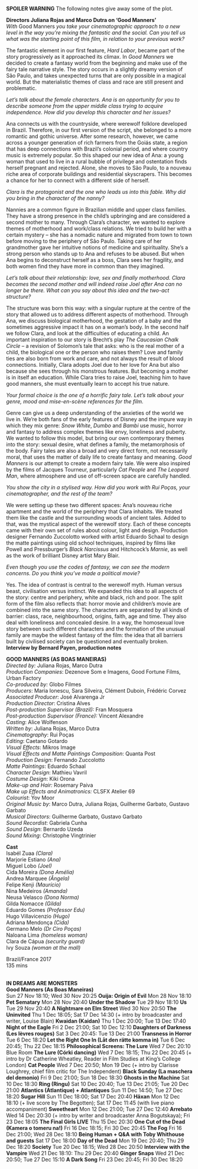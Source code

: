 

**SPOILER WARNING** The following notes give away some of the plot.

**Directors Juliana Rojas and Marco Dutra on ‘Good Manners’**  
_With_ Good Manners _you take your cinematographic approach to a new level in the way you’re mixing the fantastic and the social. Can you tell us what was the starting point of this film, in relation to your previous work?_

The fantastic element in our first feature, _Hard Labor_, became part of the story progressively as it approached its climax. In _Good Manners_ we decided to create a fantasy world from the beginning and make use of the fairy tale narrative style. The story occurs in a slightly dreamy version of São Paulo, and takes unexpected turns that are only possible in a magical world. But the materialistic themes of class and race are still present and problematic.

_Let’s talk about the female characters. Ana is an opportunity for you to describe someone from the upper middle class trying to acquire independence. How did you develop this character and her issues?_

Ana connects us with the countryside, where werewolf folklore developed in Brazil. Therefore, in our first version of the script, she belonged to a more romantic and gothic universe. After some research, however, we came across a younger generation of rich farmers from the Goiás state, a region that has deep connections with Brazil’s colonial period, and where country music is extremely popular. So this shaped our new idea of Ana: a young woman that used to live in a rural bubble of privilege and ostentation finds herself pregnant and rejected. Alone, she moves to São Paulo, to a nouveau riche area of corporate buildings and residential skyscrapers. This becomes a chance for her to connect with a different side of herself.

_Clara is the protagonist and the one who leads us into this fable. Why did you bring in the character of the nanny?_

Nannies are a common figure in Brazilian middle and upper class families. They have a strong presence in the child’s upbringing and are considered a second mother to many. Through Clara’s character, we wanted to explore themes of motherhood and work/class relations. We tried to build her with a certain mystery – she has a nomadic nature and migrated from town to town before moving to the periphery of São Paulo. Taking care of her grandmother gave her intuitive notions of medicine and spirituality. She’s a strong person who stands up to Ana and refuses to be abused. But when Ana begins to deconstruct herself as a boss, Clara sees her fragility, and both women find they have more in common than they imagined.

_Let’s talk about their relationship: love, sex and finally motherhood. Clara becomes the second mother and will indeed raise Joel after Ana can no longer be there. What can you say about this idea and the two-act structure?_

The structure was born this way: with a singular rupture at the centre of the story that allowed us to address different aspects of motherhood. Through Ana, we discuss biological motherhood, the gestation of a baby and the sometimes aggressive impact it has on a woman’s body. In the second half we follow Clara, and look at the difficulties of educating a child. An important inspiration to our story is Brecht’s play _The Caucasian Chalk Circle_ – a revision of Solomon’s tale that asks: who is the real mother of a child, the biological one or the person who raises them? Love and family ties are also born from work and care, and not always the result of blood connections. Initially, Clara adopts Joel due to her love for Ana but also because she sees through his monstrous features. But becoming a mother is in itself an education. While Clara tries to raise Joel, teaching him to have good manners, she must eventually learn to accept his true nature.

_Your formal choice is the one of a horrific fairy tale. Let’s talk about your genre, mood and mise-en-scène references for the film._

Genre can give us a deep understanding of the anxieties of the world we live in. We’re both fans of the early features of Disney and the impure way in which they mix genre: _Snow White_, _Dumbo_ and _Bambi_ use music, horror and fantasy to address complex themes like envy, loneliness and puberty. We wanted to follow this model, but bring our own contemporary themes into the story: sexual desire, what defines a family, the metamorphosis of the body. Fairy tales are also a broad and very direct form, not necessarily moral, that uses the matter of daily life to create fantasy and meaning. _Good Manners_ is our attempt to create a modern fairy tale. We were also inspired by the films of Jacques Tourneur, particularly _Cat People_ and _The Leopard Man_, where atmosphere and use of off-screen space are carefully handled.

_You show the city in a stylised way. How did you work with Rui Poças, your cinematographer, and the rest of the team?_

We were setting up these two different spaces: Ana’s nouveau riche apartment and the world of the periphery that Clara inhabits. We treated them like the castle and the surrounding woods of ancient tales. Added to that, was the mystical aspect of the werewolf story. Each of these concepts came with their own set of rules about colour, light and design. Production designer Fernando Zuccolotto worked with artist Eduardo Schaal to design the matte paintings using old school techniques, inspired by films like Powell and Pressburger’s _Black Narcissus_ and Hitchcock’s _Marnie_, as well as the work of brilliant Disney artist Mary Blair.

_Even though you use the codes of fantasy, we can see the modern concerns. Do you think you’ve made a political movie?_

Yes. The idea of contrast is central to the werewolf myth. Human versus beast, civilisation versus instinct. We expanded this idea to all aspects of the story: centre and periphery, white and black, rich and poor. The split form of the film also reflects that: horror movie and children’s movie are combined into the same story. The characters are separated by all kinds of barrier: class, race, neighbourhood, origins, faith, age and time. They also deal with loneliness and concealed desire. In a way, the homosexual love story between such different characters and the formation of the unusual family are maybe the wildest fantasy of the film: the idea that all barriers built by civilised society can be questioned and eventually broken.  
**Interview by Bernard Payen, production notes**  

**GOOD MANNERS (AS BOAS MANEIRAS)**  
_Directed by:_ Juliana Rojas, Marco Dutra  
_Production_ _Companies_: Dezenove Som e Imagens, Good Fortune Films, Urban Factory  
_Co-produced by:_ Globo Filmes  
_Producers_: Maria Ionescu, Sara Silveira, Clément Duboin, Frédéric Corvez  
_Associated_ _Producer_: José Alvarenga Jr  
_Production_ _Director_: Cristina Alves  
_Post-production Supervisor (Brazil):_ Fran Mosquera  
_Post-production Supervisor (France):_ Vincent Alexandre  
_Casting_: Alice Wolfenson  
_Written_ _by_: Juliana Rojas, Marco Dutra  
_Cinematography_: Rui Poças  
_Editing_: Caetano Gotardo  
_Visual_ _Effects_: Mikros Image  
_Visual_ _Effects_ _and_ _Matte_ _Paintings_ _Composition_: Quanta Post  
_Production_ _Design_: Fernando Zuccolotto  
_Matte_ _Paintings_: Eduardo Schaal  
_Character_ _Design_: Mathieu Vavril  
_Costume_ _Design_: Kiki Orona  
_Make-up and Hair:_ Rosemary Paiva  
_Make up Effects and Animatronics:_ CLSFX Atelier 69  
_Colourist_: Yov Moor  
_Original_ _Music_ _by_: Marco Dutra, Juliana Rojas, Guilherme Garbato, Gustavo Garbato  
_Musical_ _Directors_: Guilherme Garbato, Gustavo Garbato  
_Sound_ _Recordist_: Gabriela Cunha  
_Sound_ _Design_: Bernardo Uzeda  
_Sound_ _Mixing_: Christophe Vingtrinier  

**Cast**  
Isabél Zuaa _(Clara)_  
Marjorie Estiano _(Ana)_  
Miguel Lobo _(Joel)_  
Cida Moreira _(Dona Amélia)_  
Andrea Marquee _(Ângela)_  
Felipe Kenji _(Maurício)_  
Nina Medeiros _(Amanda)_  
Neusa Velasco _(Dona Norma)_  
Gilda Nomacce _(Gilda)_  
Eduardo Gomes _(Professor Edu)_  
Hugo Villavicenzio _(Hugo)_  
Adriana Mendonça _(Cida)_  
Germano Melo _(Dr Ciro Poças)_  
Naloana Lima _(homeless woman)_  
Clara de Cápua _(security guard)_  
Ivy Souza _(woman at the mall)_  

Brazil/France 2017  
135 mins  
<br>

**IN DREAMS ARE MONSTERS**  
**Good Manners (As Boas Maneiras)**  
Sun 27 Nov 18:10; Wed 30 Nov 20:25
**Ouija: Origin of Evil** 
Mon 28 Nov 18:10
**Pet Sematary** 
Mon 28 Nov 20:40
**Under the Shadow** 
Tue 29 Nov 18:10
**Us** 
Tue 29 Nov 20:40
**A Nightmare on Elm Street** 
Wed 30 Nov 20:50
**The Uninvited** 
Thu 1 Dec 18:05; Sat 17 Dec 14:30 (+ intro by broadcaster and writer, Louise Blain)
**Kwaidan (Kaidan)** 
Thu 1 Dec 20:00; Tue 13 Dec 17:40
**Night of the Eagle** 
Fri 2 Dec 21:00; Sat 10 Dec 12:10
**Daughters of Darkness (Les lèvres rouges)**
Sat 3 Dec 20:45: Tue 13 Dec 21:00
**Transness in Horror** 
Tue 6 Dec 18:20
**Let the Right One In (Låt den rätte komma in)**
Tue 6 Dec 20:45; Thu 22 Dec 18:15
**Philosophical Screens: The Lure** 
Wed 7 Dec 20:10 Blue Room
**The Lure (Córki dancing)** 
Wed 7 Dec 18:15; Thu 22 Dec 20:45 (+ intro by Dr Catherine Wheatley, Reader in Film Studies at King’s College London)
**Cat People** 
Wed 7 Dec 20:50; Mon 19 Dec (+ intro by Clarisse Loughrey, chief film critic for The Independent)
**Black Sunday (La maschera del demonio)**
Fri 9 Dec 21:00; Sun 18 Dec 18:30
**Ghosts in the Machine** 
Sat 10 Dec 18:30
**Ring (Ringu)** 
Sat 10 Dec 20:40; Tue 13 Dec 21:05; Tue 20 Dec 21:00
**Atlantics (Atlantique) + Atlantiques**
Sun 11 Dec 14:50; Tue 27 Dec 18:20
**Sugar Hill** 
Sun 11 Dec 18:00; Sat 17 Dec 20:40
**Häxan** 
Mon 12 Dec 18:10 (+ live score by The Begotten); Sat 17 Dec 11:45 (with live piano accompaniment)
**Sweetheart** Mon 12 Dec 21:00; Tue 27 Dec 12:40
**Arrebato** Wed 14 Dec 20:30 (+ intro by writer and broadcaster Anna Bogutskaya); Fri 23 Dec 18:05
**The Final Girls LIVE** 
Thu 15 Dec 20:30
**One Cut of the Dead (Kamera o tomeru na!)**
Fri 16 Dec 18:15; Fri 30 Dec 20:45
**The Fog** 
Fri 16 Dec 21:00; Wed 28 Dec 18:10
**Being Human + Q&A with Toby Whithouse and guests**
Sat 17 Dec 18:00
**Day of the Dead** 
Mon 19 Dec 20:40; Thu 29 Dec 18:20
**Society** 
Tue 20 Dec 18:15; Wed 28 Dec 20:50
**Interview with the Vampire**
Wed 21 Dec 18:10: Thu 29 Dec 20:40
**Ginger Snaps**
Wed 21 Dec 20:50; Tue 27 Dec 15:10
**A Dark Song**
Fri 23 Dec 20:45; Fri 30 Dec 18:20
<!--stackedit_data:
eyJoaXN0b3J5IjpbMTAxMzAzMTg4MywxOTE2NDU0MjIyXX0=
-->